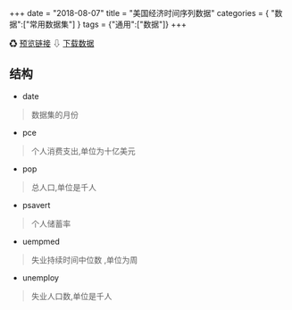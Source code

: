 +++
date = "2018-08-07"
title = "美国经济时间序列数据"
categories = { "数据":["常用数据集"] }
tags = {"通用":["数据"]}
+++

&#9851;&nbsp;[预览链接](/data/economics0807)
&#8681;&nbsp;[下载数据](/download/economics0807)

## 结构
 - date
 >数据集的月份
 - pce
 >个人消费支出,单位为十亿美元
 - pop
 >总人口,单位是千人
 - psavert
 >个人储蓄率
 - uempmed
 >失业持续时间中位数 ,单位为周
 - unemploy
 >失业人口数,单位是千人